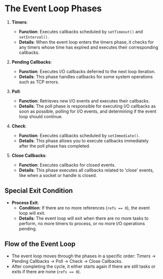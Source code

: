 # The Event Loop Phases

1. **Timers**:

   - **Function**: Executes callbacks scheduled by `setTimeout()` and `setInterval()`.
   - **Details**: When the event loop enters the timers phase, it checks for any timers whose time has expired and executes their corresponding callbacks.

2. **Pending Callbacks**:

   - **Function**: Executes I/O callbacks deferred to the next loop iteration.
   - **Details**: This phase handles callbacks for some system operations such as TCP errors.

3. **Poll**:

   - **Function**: Retrieves new I/O events and executes their callbacks.
   - **Details**: The poll phase is responsible for executing I/O callbacks as soon as possible, polling for I/O events, and determining if the event loop should continue.

4. **Check**:

   - **Function**: Executes callbacks scheduled by `setImmediate()`.
   - **Details**: This phase allows you to execute callbacks immediately after the poll phase has completed.

5. **Close Callbacks**:
   - **Function**: Executes callbacks for closed events.
   - **Details**: This phase executes all callbacks related to 'close' events, like when a socket or handle is closed.

## Special Exit Condition

- **Process Exit**:
  - **Condition**: If there are no more references (`refs == 0`), the event loop will exit.
  - **Details**: The event loop will exit when there are no more tasks to perform, no more timers to process, or no more I/O operations pending.

## Flow of the Event Loop

- The event loop moves through the phases in a specific order: Timers -> Pending Callbacks -> Poll -> Check -> Close Callbacks.
- After completing the cycle, it either starts again if there are still tasks or exits if there are none (`refs == 0`).
